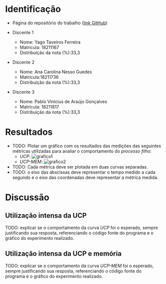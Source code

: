# Identificação

* Página do repositório do trabalho ([link GitHub](TODO)) 

* Discente 1
	* Nome: Yago Taveiros Ferreira
	* Matrícula: 18211167
	* Distribuição da nota (%):33,3
* Discente 2
	* Nome: Ana Carolina Nesso Guedes
	* Matrícula:18211736
	* Distribuição da nota (%):33,3
* Discente 3
	* Nome: Pablo Vinicius de Araújo Gonçalves
	* Matrícula: 18211817
	* Distribuição da nota (%):33,3		
	
# Resultados

* TODO: Plotar um gráfico com os resultados das medições das seguintes métricas utilizadas para avaliar o comportamento do *processo filho*:
	*  *UCP*: ![grafico1](https://i.imgur.com/PlYTJqF.jpg)
	*  *UCP-MEM*: ![grafico2](https://i.imgur.com/9CDLD3I.jpg)
* TODO: Cada métrica deve ser plotada em duas curvas separadas.
* TODO: o eixo das abscissas deve representar o tempo medido a cada segundo e o eixo das coordenadas deve representar a métrica medida.


# Discussão

## Utilização intensa da UCP

TODO: explicar se o comportamento da curva *UCP* foi o esperado, sempre justificando sua resposta, referenciando o código fonte do programa e o gráfico do experimento realizado.

## Utilização intensa da UCP e memória

TODO: explicar se o comportamento da curva *UCP-MEM* foi o esperado, sempre justificando sua resposta, referenciando o código fonte do programa e o gráfico do experimento realizado.
